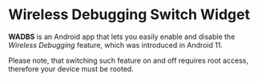 # Wireless Debugging Switch Widget

**WADBS** is an Android app that lets you easily enable and disable the *Wireless Debugging* feature, which was introduced in Android 11.

Please note, that switching such feature on and off requires root access, therefore your device must be rooted.